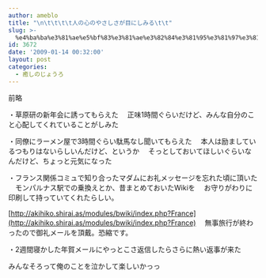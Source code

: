 ```yaml
---
author: ameblo
title: "\n\t\t\t\t人の心のやさしさが目にしみる\t\t"
slug: >-
  %e4%ba%ba%e3%81%ae%e5%bf%83%e3%81%ae%e3%82%84%e3%81%95%e3%81%97%e3%81%95%e3%81%8c%e7%9b%ae%e3%81%ab%e3%81%97%e3%81%bf%e3%82%8b
id: 3672
date: '2009-01-14 00:32:00'
layout: post
categories:
  - 癒しのじょうろ
---
```


前略

・草原研の新年会に誘ってもらえた 　正味1時間ぐらいだけど、みんな自分のこと心配してくれていることがしみた

・同僚にラーメン屋で3時間ぐらい駄馬なし聞いてもらえた 　本人は励ましているつもりはないらしいんだけど、というか 　そっとしておいてほしいぐらいなんだけど、ちょっと元気になった

・フランス関係コミュで知り合ったマダムにお礼メッセージを忘れた頃に頂いた 　モンパルナス駅での乗換えとか、昔まとめておいたWikiを 　お守りがわりに印刷して持っていてくれたらしい。

[http://akihiko.shirai.as/modules/bwiki/index.php?France](http://akihiko.shirai.as/modules/bwiki/index.php?France) 　無事旅行が終わったので御礼メールを頂戴。恐縮です。

・2週間寝かした年賀メールにやっとこさ返信したらさらに熱い返事が来た

みんなそろって俺のことを泣かして楽しいかっっ